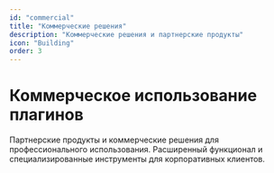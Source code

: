 ```yaml
---
id: "commercial"
title: "Коммерческие решения"
description: "Коммерческие решения и партнерские продукты"
icon: "Building"
order: 3
---
```


# Коммерческое использование плагинов

Партнерские продукты и коммерческие решения для профессионального использования. Расширенный функционал и специализированные инструменты для корпоративных клиентов.

